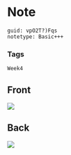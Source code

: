 # Note
```
guid: vpO2T?)Fqs
notetype: Basic+++
```

### Tags
```
Week4
```

## Front
<img src="paste-95ff2aa673337ca5528226e380ada4c748ce6448.jpg">

## Back
<img src="paste-f4e1b035669b99c75e146766296d494284ad1ccd.jpg">
